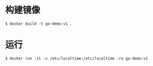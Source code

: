 # 构建镜像

    $ docker build -t go-demo:v1 .

# 运行

    $ docker run -it -v /etc/localtime:/etc/localtime :ro go-demo:v1
